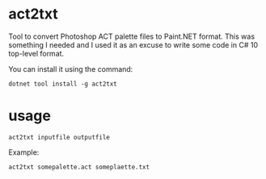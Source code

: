 # act2txt
Tool to convert Photoshop ACT palette files to Paint.NET format. 
This was something I needed and I used it as an excuse to write some code 
in C# 10 top-level format. 

You can install it using the command:

```
dotnet tool install -g act2txt
```

# usage
```
act2txt inputfile outputfile
```

Example:

```
act2txt somepalette.act someplaette.txt
```
